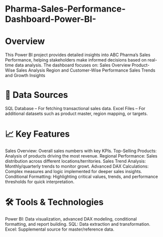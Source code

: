 # Pharma-Sales-Performance-Dashboard-Power-BI-

# Overview
This Power BI project provides detailed insights into ABC Pharma’s Sales Performance, helping stakeholders make informed decisions based on real-time data analysis.
The dashboard focuses on:
Sales Overview
Product-Wise Sales Analysis
Region and Customer-Wise Performance
Sales Trends and Growth Insights

# 📂 Data Sources
SQL Database – For fetching transactional sales data.
Excel Files – For additional datasets such as product master, region mapping, or targets.

# 📈 Key Features
Sales Overview: Overall sales numbers with key KPIs.
Top-Selling Products: Analysis of products driving the most revenue.
Regional Performance: Sales distribution across different locations/territories.
Sales Trend Analysis: Monthly/quarterly trends to monitor growt.
Advanced DAX Calculations: Complex measures and logic implemented for deeper sales insights.
Conditional Formatting: Highlighting critical values, trends, and performance thresholds for quick interpretation.

# 🛠️ Tools & Technologies

Power BI:  Data visualization, advanced DAX modeling, conditional formatting, and report building.
SQL: Data extraction and transformation.
Excel: Supplemental source for master/reference data.
